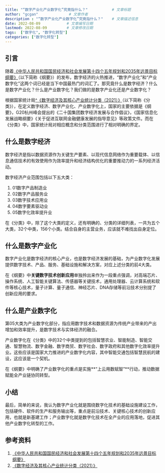 ```yaml
---
title: "“数字产业化产业数字化”究竟指什么？"           # 文章标题
author: "gcgan"              # 文章作者
description : "“数字产业化产业数字化”究竟指什么？"    # 文章描述信息
date: 2022-08-09            # 文章编写日期
lastmod: 2022-08-09         # 文章修改日期
tags:  ["数字化", "数字化转型"]
categories: ["数字化转型"]
---
```

## 引言
随着[《中华人民共和国国民经济和社会发展第十四个五年规划和2035年远景目标纲要》](http://www.gov.cn/xinwen/2021-03/13/content_5592681.htm)（以下简称《纲要》）的发布，数字经济的火热推进，“数字产业化”和“产业数字化”这两个词已经是当下中国最热门的词汇了。那究竟什么是数字经济？什么是数字产业化？什么是产业数字化？我们做的是数字产业化还是产业数字化？

根据国家统计局[^《数字经济及其核心产业统计分类（2021）》](http://www.stats.gov.cn/tjgz/tzgb/202106/P020210604506807097601.docx)（以下简称《分类》），在定义数字经济、数字产业化、产业数字化上，国家的主要依据是《纲要》，G20杭州峰会提出的《二十国集团数字经济发展与合作倡议》，《国家信息化发展战略纲要》《关于促进互联网金融健康发展的指导意见》等政策文件。而在《分类》中，国家统计局对相应概念和分类范围进行了相对明确的界定。

## 什么是数字经济

数字经济是指以数据资源作为关键生产要素、以现代信息网络作为重要载体、以信息通信技术的有效使用作为效率提升和经济结构优化的重要推动力的一系列经济活动。

数字经济产业范围包括以下五大类：
1. 01数字产品制造业
1. 02数字产品服务业
1. 03数字技术应用业
1. 04数字要素驱动业
1. 05数字化效率提升业

在《分类》中，除了这个大类的定义，还有明确的、分类的详细列表，一共为五个大类，32个中类，156个小类。结合自身的主营业务，应该就不难找出自身定位。

## 什么是数字产业化

数字产业化是数字经济的核心产业，也是数字经济发展的基础，为产业数字化发展提供数字技术、产品、服务、基础设施和解决方案，对应上述分类的前4大类。

在《纲要》中**关键数字技术创新应用**单独拎出来作为一段重点强调，对高端芯片、操作系统、人工智能关键算法、传感器等关键技术，通用处理器、云计算系统和软件等核心技术，量子计算、量子通信、神经芯片、DNA存储等前沿技术分别提了创新应用的要求。

## 什么是产业数字化

第05大类为产业数字化部分，指应用数字技术和数据资源为传统产业带来的产出增加和效率提升，是数字技术与实体经济的融合。

产业数字化在《分类》中的32个中类提到的包括智慧农业、智能制造、智能交通、智慧物流、数字金融、数字商贸、数字社会、数字政府和其他数字化效率提升业。这些应该是国家大力推进的产业数字化内容，其中智能交通包括智慧民航的建设，这应该是一个契机。

在《纲要》中明确了产业数字化的重点是实施**“上云用数赋智”**行动，推动数据赋能全产业链协同转型。


## 小结

最后，简单的来说，我认为数字产业化就是围绕数字化技术的基础设施建设工作，包括硬件、软件的生产和服务输出等，重点是前沿技术、关键核心技术的创新应用，也就是新基建工作；产业数字化就是数字化技术在全产业的应用落地，促进其他产业数字化转型的工作。

## 参考资料
1. [《中华人民共和国国民经济和社会发展第十四个五年规划和2035年远景目标纲要》](http://www.gov.cn/xinwen/2021-03/13/content_5592681.htm)
2. [《数字经济及其核心产业统计分类（2021）》](http://www.stats.gov.cn/tjgz/tzgb/202106/P020210604506807097601.docx)